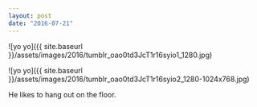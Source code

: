 ```yaml
---
layout: post
date: "2016-07-21"
---
```


![yo yo]({{ site.baseurl }}/assets/images/2016/tumblr_oao0td3JcT1r16syio1_1280.jpg)

![yo yo]({{ site.baseurl }}/assets/images/2016/tumblr_oao0td3JcT1r16syio2_1280-1024x768.jpg)

He likes to hang out on the floor.
